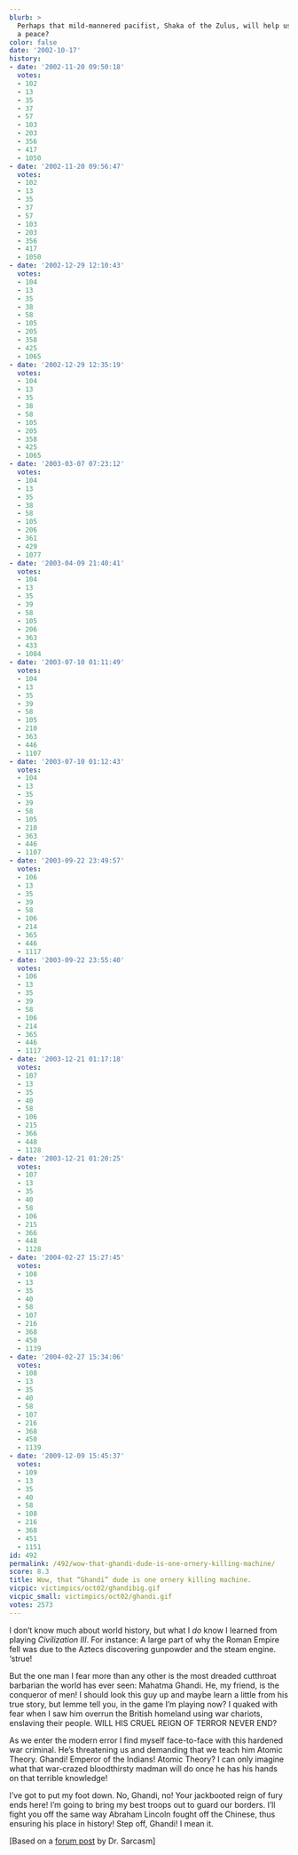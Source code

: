 ```yaml
---
blurb: >
  Perhaps that mild-mannered pacifist, Shaka of the Zulus, will help us negotiate
  a peace?
color: false
date: '2002-10-17'
history:
- date: '2002-11-20 09:50:18'
  votes:
  - 102
  - 13
  - 35
  - 37
  - 57
  - 103
  - 203
  - 356
  - 417
  - 1050
- date: '2002-11-20 09:56:47'
  votes:
  - 102
  - 13
  - 35
  - 37
  - 57
  - 103
  - 203
  - 356
  - 417
  - 1050
- date: '2002-12-29 12:10:43'
  votes:
  - 104
  - 13
  - 35
  - 38
  - 58
  - 105
  - 205
  - 358
  - 425
  - 1065
- date: '2002-12-29 12:35:19'
  votes:
  - 104
  - 13
  - 35
  - 38
  - 58
  - 105
  - 205
  - 358
  - 425
  - 1065
- date: '2003-03-07 07:23:12'
  votes:
  - 104
  - 13
  - 35
  - 38
  - 58
  - 105
  - 206
  - 361
  - 429
  - 1077
- date: '2003-04-09 21:40:41'
  votes:
  - 104
  - 13
  - 35
  - 39
  - 58
  - 105
  - 206
  - 363
  - 433
  - 1084
- date: '2003-07-10 01:11:49'
  votes:
  - 104
  - 13
  - 35
  - 39
  - 58
  - 105
  - 210
  - 363
  - 446
  - 1107
- date: '2003-07-10 01:12:43'
  votes:
  - 104
  - 13
  - 35
  - 39
  - 58
  - 105
  - 210
  - 363
  - 446
  - 1107
- date: '2003-09-22 23:49:57'
  votes:
  - 106
  - 13
  - 35
  - 39
  - 58
  - 106
  - 214
  - 365
  - 446
  - 1117
- date: '2003-09-22 23:55:40'
  votes:
  - 106
  - 13
  - 35
  - 39
  - 58
  - 106
  - 214
  - 365
  - 446
  - 1117
- date: '2003-12-21 01:17:18'
  votes:
  - 107
  - 13
  - 35
  - 40
  - 58
  - 106
  - 215
  - 366
  - 448
  - 1128
- date: '2003-12-21 01:20:25'
  votes:
  - 107
  - 13
  - 35
  - 40
  - 58
  - 106
  - 215
  - 366
  - 448
  - 1128
- date: '2004-02-27 15:27:45'
  votes:
  - 108
  - 13
  - 35
  - 40
  - 58
  - 107
  - 216
  - 368
  - 450
  - 1139
- date: '2004-02-27 15:34:06'
  votes:
  - 108
  - 13
  - 35
  - 40
  - 58
  - 107
  - 216
  - 368
  - 450
  - 1139
- date: '2009-12-09 15:45:37'
  votes:
  - 109
  - 13
  - 35
  - 40
  - 58
  - 108
  - 216
  - 368
  - 451
  - 1151
id: 492
permalink: /492/wow-that-ghandi-dude-is-one-ornery-killing-machine/
score: 8.3
title: Wow, that “Ghandi” dude is one ornery killing machine.
vicpic: victimpics/oct02/ghandibig.gif
vicpic_small: victimpics/oct02/ghandi.gif
votes: 2573
---
```


I don’t know much about world history, but what I *do* know I learned
from playing *Civilization III*. For instance: A large part of why the
Roman Empire fell was due to the Aztecs discovering gunpowder and the
steam engine. ‘strue!

But the one man I fear more than any other is the most dreaded cutthroat
barbarian the world has ever seen: Mahatma Ghandi. He, my friend, is the
conqueror of men! I should look this guy up and maybe learn a little
from his true story, but lemme tell you, in the game I’m playing now? I
quaked with fear when I saw him overrun the British homeland using war
chariots, enslaving their people. WILL HIS CRUEL REIGN OF TERROR NEVER
END?

As we enter the modern error I find myself face-to-face with this
hardened war criminal. He’s threatening us and demanding that we teach
him Atomic Theory. Ghandi! Emperor of the Indians! Atomic Theory? I can
only imagine what that war-crazed bloodthirsty madman will do once he
has his hands on that terrible knowledge!

I’ve got to put my foot down. No, Ghandi, no! Your jackbooted reign of
fury ends here! I’m going to bring my best troops out to guard our
borders. I’ll fight you off the same way Abraham Lincoln fought off the
Chinese, thus ensuring his place in history! Step off, Ghandi! I mean
it.

\[Based on a [forum
post](http://web.archive.org/web/20021017000000/http://www.forumplanet.com/gamespy)
by Dr. Sarcasm\]